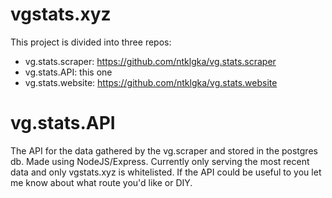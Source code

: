 # vgstats.xyz
This project is divided into three repos:

* vg.stats.scraper: https://github.com/ntklgka/vg.stats.scraper
* vg.stats.API: this one
* vg.stats.website: https://github.com/ntklgka/vg.stats.website


# vg.stats.API
The API for the data gathered by the vg.scraper and stored in the postgres db. Made using NodeJS/Express.
Currently only serving the most recent data and only vgstats.xyz is whitelisted. If the API could be useful to you let me know about what route you'd like or DIY.
